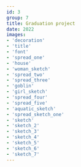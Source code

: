 ```yaml
---
id: 3
group: 7
title: Graduation project
date: 2022
images:
- 'decoration'
- 'title'
- 'font'
- 'spread_one'
- 'house'
- 'woman_sketch'
- 'spread_two'
- 'spread_three'
- 'goblin'
- 'girl_sketch'
- 'spread_four'
- 'spread_five'
- 'aquatic_sketch'
- 'spread_sketch_one'
- 'sketch'
- 'sketch_2'
- 'sketch_3'
- 'sketch_4'
- 'sketch_5'
- 'sketch_6'
- 'sketch_7'
---
```

